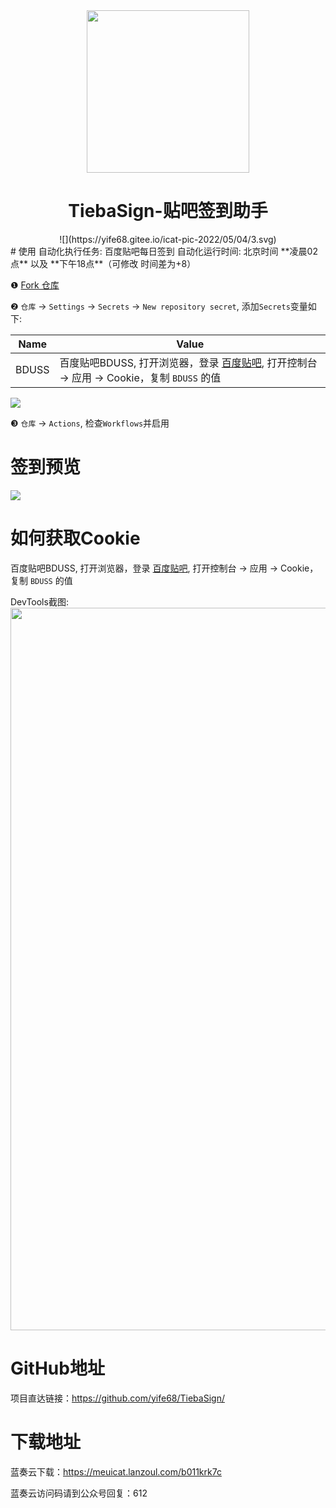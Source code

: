 <section align="center">
  <a href="https://github.com/yife68/TiebaSign/" target="_blank">
    <img src="https://yife68.gitee.io/icat-pic-2022/05/04/2.png" width="260" />
  </a>
</section>

<h1 align="center">TiebaSign-贴吧签到助手</h1>
<section align="center">
![](https://yife68.gitee.io/icat-pic-2022/05/04/3.svg)
</section>
# 使用
自动化执行任务: 百度贴吧每日签到
自动化运行时间: 北京时间 **凌晨02点** 以及 **下午18点**（可修改 时间差为+8）

❶  [Fork 仓库](https://github.com/yife68/TiebaSign)

❷  `仓库` → `Settings` → `Secrets` → `New repository secret`, 添加`Secrets`变量如下:

| Name | Value |
|  ------  |  ------  |
| BDUSS |  百度贴吧BDUSS, 打开浏览器，登录 [百度贴吧](https://tieba.baidu.com/), 打开控制台 → 应用 → Cookie，复制 `BDUSS` 的值  |

![](https://yife68.gitee.io/icat-pic-2022/05/04/4.png)

❸  `仓库` → `Actions`, 检查`Workflows`并启用

# 签到预览
![](https://yife68.gitee.io/icat-pic-2022/05/04/5.png)

# 如何获取Cookie
百度贴吧BDUSS, 打开浏览器，登录 [百度贴吧](https://tieba.baidu.com/), 打开控制台 → 应用 → Cookie，复制 `BDUSS` 的值

DevTools截图:
<img width="1156" src="https://yife68.gitee.io/icat-pic-2022/05/04/6.png">

# GitHub地址
项目直达链接：https://github.com/yife68/TiebaSign/

# 下载地址
蓝奏云下载：https://meuicat.lanzoul.com/b011krk7c

蓝奏云访问码请到公众号回复：612
